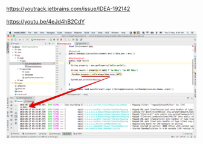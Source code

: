 https://youtrack.jetbrains.com/issue/IDEA-192142
<br><br>
https://youtu.be/4eJd4hB2CdY
<br><br>
![pic](./assets/inspection-analysis-is-wrong.png)